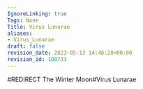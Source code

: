 ```yaml
---
IgnoreLinking: true
Tags: None
Title: Virus Lunarae
aliases:
- Virus_Lunarae
draft: false
revision_date: 2023-05-13 14:48:28+00:00
revision_id: 100733
---
```


#REDIRECT The Winter Moon#Virus Lunarae